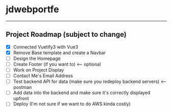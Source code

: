 # jdwebportfe

---
## Project Roadmap (subject to change)
- [x] Connected Vuetify3 with Vue3
- [x] Remove Base template and create a Navbar
- [ ] Design the Homepage 
- [ ] Create Footer (if you want to) <-- optional 
- [ ] Work on Project Display 
- [ ] Contact Me's Email Address
- [ ] Test backend API for data (make sure you redeploy backend servers) <-- postman 
- [ ] Add data into the backend and make sure it's correctly displayed upfront
- [ ] Deploy (I'm not sure if we want to do AWS kinda costly)